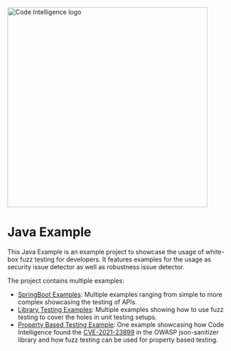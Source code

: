 <a href="https://www.code-intelligence.com/">
<img src="https://www.code-intelligence.com/hubfs/Logos/CI%20Logos/Logo_quer_white.png" alt="Code Intelligence logo" width="450px">
</a>

# Java Example

This Java Example is an example project to showcase the usage of white-box fuzz testing for developers.
It features examples for the usage as security issue detector as well as robustness issue detector.

The project contains multiple examples:
* [SpringBoot Examples](src/test/java/com/demo/api/):
Multiple examples ranging from simple to more complex showcasing the testing of APIs.
* [Library Testing Examples](src/test/java/com/demo/libraries):
Multiple examples showing how to use fuzz testing to cover the holes in unit testing setups.
* [Property Based Testing Example](src/test/java/com/demo/property_based/PropertyBasedFuzzTest.java):
One example showcasing how Code Intelligence found the [CVE-2021-23899](https://cve.mitre.org/cgi-bin/cvename.cgi?name=CVE-2021-23899)
in the OWASP json-sanitizer library and how fuzz testing can be used for property based testing.
